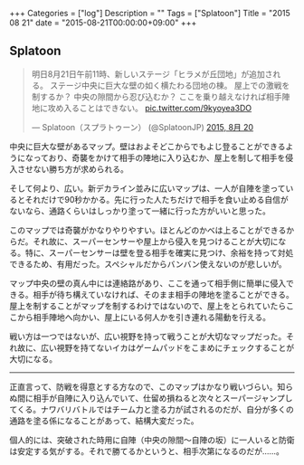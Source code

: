 +++
Categories = ["log"]
Description = ""
Tags = ["Splatoon"]
Title = "2015 08 21"
date = "2015-08-21T00:00:00+09:00"
+++

## Splatoon

<blockquote class="twitter-tweet" lang="ja"><p lang="ja" dir="ltr">明日8月21日午前11時、新しいステージ「ヒラメが丘団地」が追加される。&#10;ステージ中央に巨大な壁の如く横たわる団地の棟。&#10;屋上での激戦を制するか？&#10;中央の隙間から忍び込むか？&#10;ここを乗り越えなければ相手陣地に攻め入ることはできない。 <a href="http://t.co/9kyoyea3DO">pic.twitter.com/9kyoyea3DO</a></p>&mdash; Splatoon（スプラトゥーン） (@SplatoonJP) <a href="https://twitter.com/SplatoonJP/status/634289047704244225">2015, 8月 20</a></blockquote>
<script async src="//platform.twitter.com/widgets.js" charset="utf-8"></script>

中央に巨大な壁があるマップ。壁はおよそどこからでもよじ登ることができるようになっており、奇襲をかけて相手の陣地に入り込むか、屋上を制して相手を侵入させない勝ち方が求められる。

そして何より、広い。新デカライン並みに広いマップは、一人が自陣を塗っているとそれだけで90秒かかる。先に行った人たちだけで相手を食い止める自信がないなら、通路くらいはしっかり塗って一緒に行った方がいいと思った。

このマップでは奇襲がかなりやりやすい。ほとんどのかべは上ることができるからだ。それ故に、スーパーセンサーや屋上から侵入を見つけることが大切になる。特に、スーパーセンサーは壁を登る相手を確実に見つけ、余裕を持って対処できるため、有用だった。スペシャルだからバンバン使えないのが悲しいが。

マップ中央の壁の真ん中には連絡路があり、ここを通って相手側に簡単に侵入できる。相手が待ち構えていなければ、そのまま相手の陣地を塗ることができる。屋上を制することがマップを制するわけではないので、屋上をとられていたらここから相手陣地へ向かい、屋上にいる何人かを引き連れる陽動を行える。

戦い方は一つではないが、広い視野を持って戦うことが大切なマップだった。それ故に、広い視野を持てないイカはゲームパッドをこまめにチェックすることが大切になる。

----

正直言って、防戦を得意とする方なので、このマップはかなり戦いづらい。知らぬ間に相手が自陣に入り込んでいて、仕留め損ねると次々とスーパージャンプしてくる。ナワバリバトルではチーム力と塗る力が試されるのだが、自分が多くの通路を塗る係になることがあって、結構大変だった。

個人的には、突破された時用に自陣（中央の隙間〜自陣の坂）に一人いると防衛は安定する気がする。それで勝てるかというと、相手次第になるのだが……。